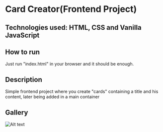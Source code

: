 # Card Creator(Frontend Project)

## Technologies used: HTML, CSS and Vanilla JavaScript

## How to run
Just run "index.html" in your browser and it should be enough.

## Description

Simple frontend project where you create "cards" containing a title and his content, later being added in a main container

## Gallery
![Alt text](relative/path/to/img.jpg?raw=true "Title")
